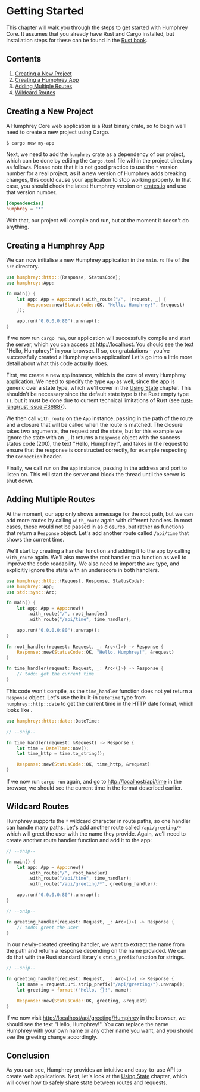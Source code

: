 <script>
    window.setInterval(() => {
        document.querySelector("#datetime-example").innerHTML = new Date().toUTCString();
    }, 1000);
</script>

# Getting Started
This chapter will walk you through the steps to get started with Humphrey Core. It assumes that you already have Rust and Cargo installed, but installation steps for these can be found in the [Rust book](https://doc.rust-lang.org/book/ch01-01-installation.html).

## Contents
1. [Creating a New Project](#creating-a-new-project)
2. [Creating a Humphrey App](#creating-a-humphrey-app)
3. [Adding Multiple Routes](#adding-multiple-routes)
4. [Wildcard Routes](#wildcard-routes)

## Creating a New Project
A Humphrey Core web application is a Rust binary crate, so to begin we'll need to create a new project using Cargo.

```bash
$ cargo new my-app
```

Next, we need to add the `humphrey` crate as a dependency of our project, which can be done by editing the `Cargo.toml` file within the project directory as follows. Please note that it is not good practice to use the `*` version number for a real project, as if a new version of Humphrey adds breaking changes, this could cause your application to stop working properly. In that case, you should check the latest Humphrey version on [crates.io](https://crates.io/crates/humphrey) and use that version number.

```toml
[dependencies]
humphrey = "*"
```

With that, our project will compile and run, but at the moment it doesn't do anything.

## Creating a Humphrey App
We can now initialise a new Humphrey application in the `main.rs` file of the `src` directory.

```rs
use humphrey::http::{Response, StatusCode};
use humphrey::App;

fn main() {
    let app: App = App::new().with_route("/", |request, _| {
        Response::new(StatusCode::OK, "Hello, Humphrey!", &request)
    });

    app.run("0.0.0.0:80").unwrap();
}
```

If we now run `cargo run`, our application will successfully compile and start the server, which you can access at [http://localhost](http://localhost). You should see the text "Hello, Humphrey!" in your browser. If so, congratulations - you've successfully created a Humphrey web application! Let's go into a little more detail about what this code actually does.

First, we create a new `App` instance, which is the core of every Humphrey application. We need to specify the type `App` as well, since the app is generic over a state type, which we'll cover in the [Using State](state.md) chapter. This shouldn't be necessary since the default state type is the Rust empty type `()`, but it must be done due to current technical limitations of Rust (see [rust-lang/rust issue #36887](https://github.com/rust-lang/rust/issues/36887)).

We then call `with_route` on the `App` instance, passing in the path of the route and a closure that will be called when the route is matched. The closure takes two arguments, the request and the state, but for this example we ignore the state with an `_`. It returns a `Response` object with the success status code (200), the text "Hello, Humphrey!", and takes in the request to ensure that the response is constructed correctly, for example respecting the `Connection` header.

Finally, we call `run` on the `App` instance, passing in the address and port to listen on. This will start the server and block the thread until the server is shut down.

## Adding Multiple Routes
At the moment, our app only shows a message for the root path, but we can add more routes by calling `with_route` again with different handlers. In most cases, these would not be passed in as closures, but rather as functions that return a `Response` object. Let's add another route called `/api/time` that shows the current time.

We'll start by creating a handler function and adding it to the app by calling `with_route` again. We'll also move the root handler to a function as well to improve the code readability. We also need to import the `Arc` type, and explicitly ignore the state with an underscore in both handlers.

```rs
use humphrey::http::{Request, Response, StatusCode};
use humphrey::App;
use std::sync::Arc;

fn main() {
    let app: App = App::new()
        .with_route("/", root_handler)
        .with_route("/api/time", time_handler);

    app.run("0.0.0.0:80").unwrap();
}

fn root_handler(request: Request, _: Arc<()>) -> Response {
    Response::new(StatusCode::OK, "Hello, Humphrey!", &request)
}

fn time_handler(request: Request, _: Arc<()>) -> Response {
    // todo: get the current time
}
```

This code won't compile, as the `time_handler` function does not yet return a `Response` object. Let's use the built-in `DateTime` type from `humphrey::http::date` to get the current time in the HTTP date format, which looks like <code class="hljs" id="datetime-example"><script>document.write(new Date().toUTCString());</script></code>.

```rs
use humphrey::http::date::DateTime;

// --snip--

fn time_handler(request: &Request) -> Response {
    let time = DateTime::now();
    let time_http = time.to_string();

    Response::new(StatusCode::OK, time_http, &request)
}
```

If we now run `cargo run` again, and go to [http://localhost/api/time](http://localhost/api/time) in the browser, we should see the current time in the format described earlier.

## Wildcard Routes
Humphrey supports the `*` wildcard character in route paths, so one handler can handle many paths. Let's add another route called `/api/greeting/*` which will greet the user with the name they provide. Again, we'll need to create another route handler function and add it to the app:

```rs
// --snip--

fn main() {
    let app: App = App::new()
        .with_route("/", root_handler)
        .with_route("/api/time", time_handler);
        .with_route("/api/greeting/*", greeting_handler);

    app.run("0.0.0.0:80").unwrap();
}

// --snip--

fn greeting_handler(request: Request, _: Arc<()>) -> Response {
    // todo: greet the user
}
```

In our newly-created greeting handler, we want to extract the name from the path and return a response depending on the name provided. We can do that with the Rust standard library's `strip_prefix` function for strings.

```rs
// --snip--

fn greeting_handler(request: Request, _: Arc<()>) -> Response {
    let name = request.uri.strip_prefix("/api/greeting/").unwrap();
    let greeting = format!("Hello, {}!", name);

    Response::new(StatusCode::OK, greeting, &request)
}
```

If we now visit [http://localhost/api/greeting/Humphrey](http://localhost/api/greeting/Humphrey) in the browser, we should see the text "Hello, Humphrey!". You can replace the name Humphrey with your own name or any other name you want, and you should see the greeting change accordingly.

## Conclusion
As you can see, Humphrey provides an intuitive and easy-to-use API to create web applications. Next, let's look at the [Using State](state.md) chapter, which will cover how to safely share state between routes and requests.